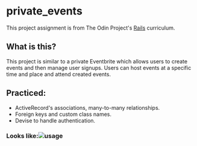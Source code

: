 # private_events
This project assignment is from The Odin Project's [Rails](https://www.theodinproject.com/lessons/ruby-on-rails-private-events) curriculum.

## What is this?
This project is similar to a private Eventbrite which allows users to create events and then manage user signups. Users can host events at a specific time and place and attend created events. 

## Practiced:
* ActiveRecord's associations, many-to-many relationships.
* Foreign keys and custom class names.
* Devise to handle authentication.

### Looks like:![usage](https://user-images.githubusercontent.com/93445248/167374306-8d69879f-c575-4b6e-922b-19bbaff02914.gif)
